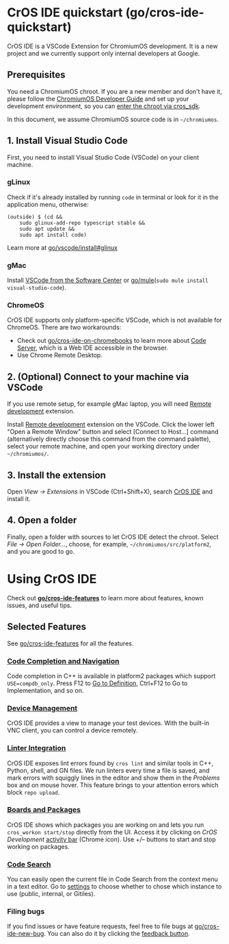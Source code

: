 # CrOS IDE quickstart (go/cros-ide-quickstart)

CrOS IDE is a VSCode Extension for ChromiumOS development. It is a new project
and we currently support only internal developers at Google.

## Prerequisites

You need a ChromiumOS chroot. If you are a new member and don't have it, please
follow the [ChromiumOS Developer Guide] and set up your development environment,
so you can [enter the chroot via cros_sdk].

In this document, we assume ChromiumOS source code is in `~/chromiumos`.

[chromiumos developer guide]: https://chromium.googlesource.com/chromiumos/docs/+/HEAD/developer_guide.md
[enter the chroot via cros_sdk]: https://chromium.googlesource.com/chromiumos/docs/+/HEAD/developer_guide.md#Enter-the-chroot

## 1. Install Visual Studio Code

First, you need to install Visual Studio Code (VSCode) on your client machine.

### gLinux

Check if it's already installed by running `code` in terminal or look for it in
the application menu, otherwise:

```shell
(outside) $ (cd &&
    sudo glinux-add-repo typescript stable &&
    sudo apt update &&
    sudo apt install code)
```

Learn more at [go/vscode/install#glinux]

[go/vscode/install#glinux]: http://go/vscode/install#glinux

### gMac

Install [VSCode from the Software Center] or
[go/mule](`sudo mule install visual-studio-code`).

[vscode from the software center]: http://go/softwarecenter/list//appid%3AMAC_OS-visual-studio-code/MAC_OS
[go/mule]: http://go/mule

### ChromeOS

CrOS IDE supports only platform-specific VSCode, which is not available for
ChromeOS. There are two workarounds:

-   Check out [go/cros-ide-on-chromebooks] to learn more about [Code Server],
    which is a Web IDE accessible in the browser.
-   Use Chrome Remote Desktop.

[go/cros-ide-on-chromebooks]: http://go/cros-ide-on-chromebooks
[code server]: https://github.com/coder/code-server

## 2. (Optional) Connect to your machine via VSCode

If you use remote setup, for example gMac laptop, you will need
[Remote development] extension.

Install [Remote development] extension on the VSCode. Click the lower left "Open
a Remote Window" button and select \[Connect to Host...\] command (alternatively
directly choose this command from the command palette), select your remote
machine, and open your working directory under `~/chromiumos/`.

[remote development]: https://marketplace.visualstudio.com/items?itemName=ms-vscode-remote.vscode-remote-extensionpack

## 3. Install the extension

Open *View &rarr; Extensions* in VSCode (Ctrl+Shift+X), search [CrOS IDE] and
install it.

[cros ide]: https://marketplace.visualstudio.com/items?itemName=Google.cros-ide

## 4. Open a folder

Finally, open a folder with sources to let CrOS IDE detect the chroot. Select
*File &rarr; Open Folder...*, choose, for example, `~/chromiumos/src/platform2`,
and you are good to go.

# Using CrOS IDE

Check out **[go/cros-ide-features]** to learn more about features, known issues,
and useful tips.

## Selected Features

See [go/cros-ide-features] for all the features.

[go/cros-ide-features]: http://go/cros-ide-features

### [Code Completion and Navigation]

Code completion in C++ is available in platform2 packages which support
`USE=compdb_only`. Press F12 to [Go to Definition], Ctrl+F12 to Go to
Implementation, and so on.

[go to definition]: https://code.visualstudio.com/docs/editor/editingevolved#_go-to-definition
[Code Completion and Navigation]: http://go/cros-ide-doc-platform2-cpp

### [Device Management]

CrOS IDE provides a view to manage your test devices. With the built-in VNC
client, you can control a device remotely.

[Device Management]: http://go/cros-ide-doc-device-management

### [Linter Integration]

CrOS IDE exposes lint errors found by `cros lint` and similar tools in C++,
Python, shell, and GN files. We run linters every time a file is saved, and mark
errors with squiggly lines in the editor and show them in the *Problems* box and
on mouse hover. This feature brings to your attention errors which block `repo
upload`.

[Linter Integration]: http://go/cros-ide-doc-linting

### [Boards and Packages]

CrOS IDE shows which packages you are working on and lets you run `cros_workon
start/stop` directly from the UI. Access it by clicking on *CrOS Development*
[activity bar] (Chrome icon). Use +/– buttons to start and stop working on packages.

[activity bar]: https://code.visualstudio.com/docs/getstarted/userinterface
[Boards and Packages]: http://go/cros-ide-doc-boards-pkgs

### [Code Search]

You can easily open the current file in Code Search from the context menu in a
text editor. Go to [settings] to choose whether to chose which instance to use
(public, internal, or Gitiles).

[settings]: https://code.visualstudio.com/docs/getstarted/settings
[Code Search]: http://go/cros-ide-doc-code-search

### Filing bugs

If you find issues or have feature requests, feel free to file bugs at
[go/cros-ide-new-bug]. You can also do it by clicking the [feedback button].

[go/cros-ide-new-bug]: http://go/cros-ide-new-bug
[feedback button]: http://go/cros-ide-doc-feedback-button
